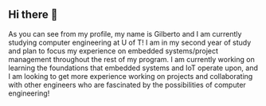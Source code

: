 ## Hi there 👋
As you can see from my profile, my name is Gilberto and I am currently studying computer engineering at U of T! I am in my second year of study and plan to focus my experience on embedded systems/project management throughout the rest of my program. I am currently working on learning the foundations that embedded systems and IoT operate upon, and I am looking to get more experience working on projects and collaborating with other engineers who are fascinated by the possibilities of computer engineering!
<!--
**gilbertotumangday1/gilbertotumangday1** is a ✨ _special_ ✨ repository because its `README.md` (this file) appears on your GitHub profile.

Here are some ideas to get you started:

- 🔭 I’m currently working on ...
- 🌱 I’m currently learning ...
- 👯 I’m looking to collaborate on ...
- 🤔 I’m looking for help with ...
- 💬 Ask me about ...
- 📫 How to reach me: ...
- 😄 Pronouns: ...
- ⚡ Fun fact: ...
-->
